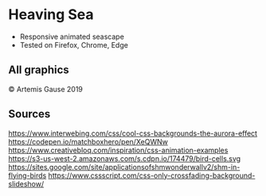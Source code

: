 # Heaving Sea
* Responsive animated seascape
* Tested on Firefox, Chrome, Edge

## All graphics
© Artemis Gause 2019

## Sources

https://www.interwebing.com/css/cool-css-backgrounds-the-aurora-effect
https://codepen.io/matchboxhero/pen/XeQWNw
https://www.creativebloq.com/inspiration/css-animation-examples 
https://s3-us-west-2.amazonaws.com/s.cdpn.io/174479/bird-cells.svg
https://sites.google.com/site/applicationsofshmwonderwallv2/shm-in-flying-birds
https://www.cssscript.com/css-only-crossfading-background-slideshow/


